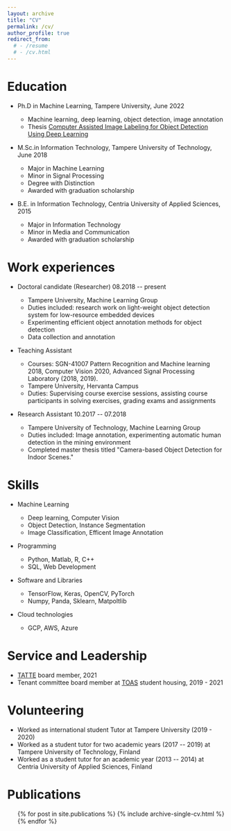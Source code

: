 ```yaml
---
layout: archive
title: "CV"
permalink: /cv/
author_profile: true
redirect_from:
  # - /resume
  # - /cv.html
---
```



<!-- Download Pdf version from [here](http://adhikaribishwo.github.io/files/CV.pdf) -->

Education
======
* Ph.D in Machine Learning, Tampere University, June 2022
  * Machine learning, deep learning, object detection, image annotation
  * Thesis [Computer Assisted Image Labeling for Object Detection Using Deep Learning](https://trepo.tuni.fi/handle/10024/140164)

* M.Sc.in Information Technology, Tampere University of Technology, June 2018
  * Major in Machine Learning
  * Minor in Signal Processing
  * Degree with Distinction
  * Awarded with graduation scholarship

* B.E. in Information Technology, Centria University of Applied Sciences, 2015
  * Major in Information Technology
  * Minor in Media and Communication
  * Awarded with graduation scholarship


Work experiences
======
* Doctoral candidate (Researcher) 08.2018 -- present  
  * Tampere University, Machine Learning Group
  * Duties included: research work on light-weight object detection system for low-resource embedded devices
  * Experimenting efficient object annotation methods for object detection
  * Data collection and annotation

* Teaching Assistant
    * Courses: SGN-41007 Pattern Recognition and Machine learning 2018, Computer Vision 2020, Advanced Signal Processing Laboratory (2018, 2019). 
    * Tampere University, Hervanta Campus
    * Duties: Supervising course exercise sessions, assisting course participants in solving exercises, grading exams and assignments
 

* Research Assistant 10.2017 -- 07.2018
  * Tampere University of Technology, Machine Learning Group
  * Duties included: Image annotation, experimenting automatic human detection in the mining environment
  * Completed master thesis titled  "Camera-based Object Detection for Indoor Scenes."
  


  
Skills
======
* Machine Learning
  * Deep learning, Computer Vision
  * Object Detection, Instance Segmentation
  * Image Classification, Efficent Image Annotation
* Programming
  * Python, Matlab, R, C++
  * SQL, Web Development

* Software and Libraries
  * TensorFlow, Keras, OpenCV, PyTorch
  * Numpy, Panda, Sklearn, Matpoltlib

* Cloud technologies
  * GCP, AWS, Azure

  
Service and Leadership
==========
* [TATTE](https://tieteentekijat.fi/en/union-close-to-you/member-associations/tampereen-yliopiston-tieteentekijat-ry-tatte/) board member, 2021
* Tenant committee board member at [TOAS](https://wainola.wordpress.com/) student housing, 2019 - 2021
<!-- * Team leader on the Demola Project from M-files, 2017. -->
<!-- * Student Tutor, 2017 - 2020 -->


Volunteering
=========
* Worked as international student Tutor at Tampere University (2019 - 2020)
* Worked as a student tutor for two academic years (2017 -- 2019) at Tampere University of Technology, Finland
* Worked as a student tutor for an academic year (2013 -- 2014) at Centria University of Applied Sciences, Finland


Publications
======
  <ul>{% for post in site.publications %}
    {% include archive-single-cv.html %}
  {% endfor %}</ul>

